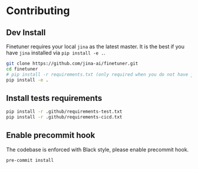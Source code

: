 # Contributing

## Dev Install

Finetuner requires your local `jina` as the latest master. It is the best if you have `jina` installed
via `pip install -e .`.

```bash
git clone https://github.com/jina-ai/finetuner.git
cd finetuner
# pip install -r requirements.txt (only required when you do not have jina locally) 
pip install -e .
```

## Install tests requirements

```bash
pip install -r .github/requirements-test.txt
pip install -r .github/requirements-cicd.txt
```

## Enable precommit hook

The codebase is enforced with Black style, please enable precommit hook.

```bash
pre-commit install
```